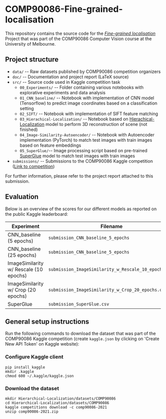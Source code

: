# COMP90086-Fine-grained-localisation

This repository contains the source code for the *[Fine-grained localisation](https://www.kaggle.com/c/comp90086-2021/overview)* Project that was part of the COMP90086 Computer Vision course at the University of Melbourne.

## Project structure

* `data/` -- Raw datasets published by COMP90086 competition organizers
* `doc/` -- Documentation and project report (LaTeX source)
* `src/` -- Source code used in Kaggle competition task
    * `00_Experiments/` -- Folder containing various notebooks with explorative experiments and data analysis
    * `01_CNN_baseline/` -- Notebook with implementation of CNN model (Tensorflow) to predict image coordinates based on a classification setting
    * `02_SIFT/` -- Notebook with implementation of SIFT feature matching
    * `03_Hierachical-Localization/` -- Notebook based on [Hierachical-Localization](https://github.com/cvg/Hierarchical-Localization) model to perform 3D reconstruction of scene (not finished)
    * `04_Image-Similarity-Autoencoder/` -- Notebook with Autoencoder implementation (PyTorch) to match test images with train images based on feature embeddings
    * `05_SuperGlue/`-- Image processing script based on pre-trained [SuperGlue](https://github.com/magicleap/SuperGluePretrainedNetwork) model to match test images with train images
* `submissions/` -- Submissions to the COMP90086 Kaggle competition ([Link to competition](https://www.kaggle.com/c/comp90086-2021/overview))


For further information, please refer to the project report attached to this submission.


## Evaluation

Below is an overview of the scores for our different models as reported on the public Kaggle leaderboard:

| Experiment                                  | Filename                                              | Score    |
|---------------------------------------------|-------------------------------------------------------|----------|
| CNN_baseline (5 epochs)                     | `submission_CNN_baseline_5_epochs`                    | 52.35375 |
| CNN_baseline (25 epochs)                    | `submission_CNN_baseline_5_epochs`                    | 52.44292 |
| ImageSimilarity w/ Rescale (10 epochs)      | `submission_ImageSimilarity_w_Rescale_10_epochs.csv`  | 61.58458 |
| ImageSimilarity w/ Crop (20 epochs)         | `submission_ImageSimilarity_w_Crop_20_epochs.csv`     | 62.23774 |
| SuperGlue                                   | `submission_SuperGlue.csv`                            | 6.37266  |


## General setup instructions

Run the following commands to download the dataset that was part of the COMP90086 Kaggle competition (create `kaggle.json` by clicking on 'Create New API Token' on Kaggle website):

### Configure Kaggle client

```
pip install kaggle
mkdir .kaggle
chmod 600 ~/.kaggle/kaggle.json
```

### Download the dataset

```
mkdir Hierarchical-Localization/datasets/COMP90086
cd Hierarchical-Localization/datasets/COMP90086
kaggle competitions download -c comp90086-2021
unzip comp90086-2021.zip
```